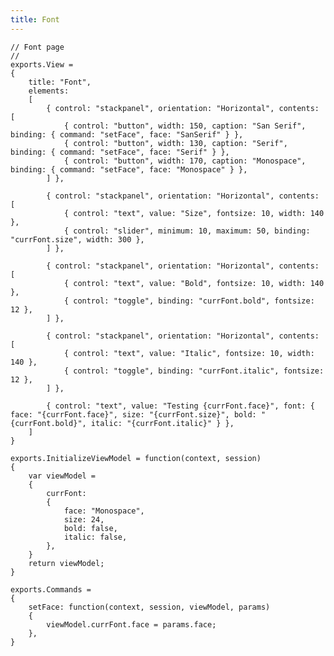 ```yaml
---
title: Font
---
```


    // Font page
    //
    exports.View =
    {
        title: "Font",
        elements:
        [
            { control: "stackpanel", orientation: "Horizontal", contents: [
                { control: "button", width: 150, caption: "San Serif", binding: { command: "setFace", face: "SanSerif" } },
                { control: "button", width: 130, caption: "Serif", binding: { command: "setFace", face: "Serif" } },
                { control: "button", width: 170, caption: "Monospace", binding: { command: "setFace", face: "Monospace" } },
            ] },

            { control: "stackpanel", orientation: "Horizontal", contents: [
                { control: "text", value: "Size", fontsize: 10, width: 140 },
                { control: "slider", minimum: 10, maximum: 50, binding: "currFont.size", width: 300 },
            ] },

            { control: "stackpanel", orientation: "Horizontal", contents: [
                { control: "text", value: "Bold", fontsize: 10, width: 140 },
                { control: "toggle", binding: "currFont.bold", fontsize: 12 },
            ] },

            { control: "stackpanel", orientation: "Horizontal", contents: [
                { control: "text", value: "Italic", fontsize: 10, width: 140 },
                { control: "toggle", binding: "currFont.italic", fontsize: 12 },
            ] },

            { control: "text", value: "Testing {currFont.face}", font: { face: "{currFont.face}", size: "{currFont.size}", bold: "{currFont.bold}", italic: "{currFont.italic}" } },
        ]
    }

    exports.InitializeViewModel = function(context, session)
    {
        var viewModel =
        {
            currFont: 
            {
                face: "Monospace",
                size: 24,
                bold: false,
                italic: false,
            },
        }
        return viewModel;
    }

    exports.Commands =
    {
        setFace: function(context, session, viewModel, params)
        {
            viewModel.currFont.face = params.face;
        },
    }
